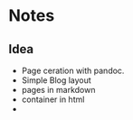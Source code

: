 # Notes

## Idea
* Page ceration with pandoc.
* Simple Blog layout
* pages in markdown
* container in html
* 